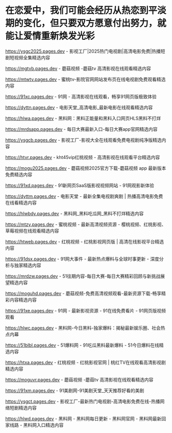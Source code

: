 # 在恋爱中，我们可能会经历从热恋到平淡期的变化，但只要双方愿意付出努力，就能让爱情重新焕发光彩

https://ysgc2025.pages.dev - 影视工厂|2025热门电视剧|高清电影免费|热播短剧短视频全集精选内容

https://mgtvb.pages.dev - 蘑菇视频 -蘑菇tv 高清影视在线观看精选内容

https://mtwtv.pages.dev - 蜜桃tv-影院官网网站发布页在线电视剧免费观看精选内容

https://91xc.pages.dev - 91网 - 高清影视在线观看，畅享91网页版极致体验

https://dyttn.pages.dev - 电影天堂_高清电影_最新电影在线观看精选内容

https://hlwa.pages.dev - 黑料网：黑料正能量和黑料入口网页HLS黑料不打烊

https://mrdsapp.pages.dev - 每日大赛最新入口-每日大赛app官网精选内容

https://ysgcb.pages.dev - 影视工厂-影视大全在线观看免费电视剧纯净版精选内容

https://htvr.pages.dev - kht45vip红桃视频 - 高清影视在线观看平台精选内容

https://mogu2025.pages.dev - 蘑菇视频2025官方下载-蘑菇视频 app 最新版本免费精选内容

https://91xd.pages.dev - 91新网页SaaS版影视视频网站 - 91网观影新体验

https://dyttm.pages.dev - 电影天堂 - 最新全集电视剧爽剧 | 热播高清电影免费在线看精选内容

https://hlwbdy.pages.dev - 黑料网_黑料吃瓜网_黑料不打烊精选内容

https://mtzy.pages.dev - 蜜桃视频 - 最新高清视频资源 - 樱桃视频、红桃影视、草莓视频在线观看精选内容

https://htweb.pages.dev - 红桃视频 - 红桃影视网页版 | 高清在线影视平台精选内容

https://91dsx.pages.dev - 91网大事件 - 最新热点爆料与全球时事更新 - 深度分析与独家精选内容

https://mrdzw.pages.dev - 51往期内容-每日大赛-每日大赛精彩回顾与新挑战展望精选内容

https://moguhd.pages.dev - 蘑菇视频-免费高清视频观看-最新资源下载-畅享精彩内容精选内容

https://91xe.pages.dev - 91网 - 最新影视资源 - 91在线免费看片 - 91网页版视频观看

https://hlwc.pages.dev - 黑料网-今日黑料-独家爆料：揭秘最新娱乐圈、社会热点内幕

https://51blbl.pages.dev - 51爆料网 - 91吃瓜黑料最新爆料 - 51今日爆料在线精选内容

https://htxa.pages.dev - 红桃视频 - 红桃影视官网 | 桃红TV在线观看高清影视剧精选内容

https://moguvr.pages.dev - 蘑菇视频 -蘑菇tv 高清影视在线观看精选内容

https://91xm.pages.dev - 91美剧网-91美剧天堂_天天推荐好看的美剧

https://ysgct.pages.dev - 影视工厂-最新热门电视剧-高清电影免费在线-热播网络短剧精选内容

https://hlwd.pages.dev - 黑料网 - 黑料网每日更新 - 黑料网官网 - 黑料网最新回家线路 - 黑料网入口精选内容
